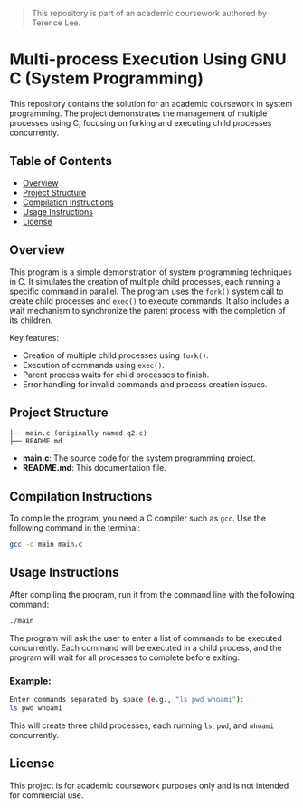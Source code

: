> This repository is part of an academic coursework authored by Terence Lee.

# Multi-process Execution Using GNU C (System Programming)

This repository contains the solution for an academic coursework in system programming. The project demonstrates the management of multiple processes using C, focusing on forking and executing child processes concurrently.

## Table of Contents

- [Overview](#overview)
- [Project Structure](#project-structure)
- [Compilation Instructions](#compilation-instructions)
- [Usage Instructions](#usage-instructions)
- [License](#license)

## Overview

This program is a simple demonstration of system programming techniques in C. It simulates the creation of multiple child processes, each running a specific command in parallel. The program uses the `fork()` system call to create child processes and `exec()` to execute commands. It also includes a wait mechanism to synchronize the parent process with the completion of its children.

Key features:
- Creation of multiple child processes using `fork()`.
- Execution of commands using `exec()`.
- Parent process waits for child processes to finish.
- Error handling for invalid commands and process creation issues.

## Project Structure

```
├── main.c (originally named q2.c)
├── README.md
```

- **main.c**: The source code for the system programming project.
- **README.md**: This documentation file.

## Compilation Instructions

To compile the program, you need a C compiler such as `gcc`. Use the following command in the terminal:

```bash
gcc -o main main.c
```

## Usage Instructions

After compiling the program, run it from the command line with the following command:

```bash
./main
```

The program will ask the user to enter a list of commands to be executed concurrently. Each command will be executed in a child process, and the program will wait for all processes to complete before exiting.

### Example:

```bash
Enter commands separated by space (e.g., "ls pwd whoami"):
ls pwd whoami
```

This will create three child processes, each running `ls`, `pwd`, and `whoami` concurrently.

## License

This project is for academic coursework purposes only and is not intended for commercial use.
